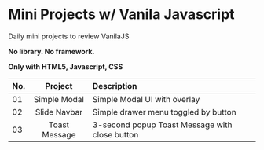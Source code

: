 # Mini Projects w/ Vanila Javascript

Daily mini projects to review VanilaJS

**No library. No framework.**

**Only with HTML5, Javascript, CSS**

| No. |    Project    | Description                                    |
| --- | :-----------: | :--------------------------------------------- |
| 01  | Simple Modal  | Simple Modal UI with overlay                   |
| 02  | Slide Navbar  | Simple drawer menu toggled by button           |
| 03  | Toast Message | 3-second popup Toast Message with close button |
